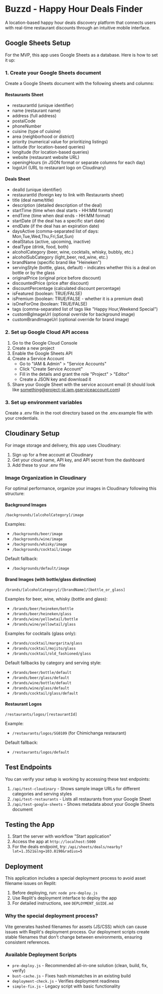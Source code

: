# Buzzd - Happy Hour Deals Finder

A location-based happy hour deals discovery platform that connects users with real-time restaurant discounts through an intuitive mobile interface.

## Google Sheets Setup

For the MVP, this app uses Google Sheets as a database. Here is how to set it up:

### 1. Create your Google Sheets document

Create a Google Sheets document with the following sheets and columns:

#### Restaurants Sheet
- restaurantId (unique identifier)
- name (restaurant name)
- address (full address)
- postalCode 
- phoneNumber
- cuisine (type of cuisine)
- area (neighborhood or district)
- priority (numerical value for prioritizing listings)
- latitude (for location-based queries)
- longitude (for location-based queries)
- website (restaurant website URL)
- openingHours (in JSON format or separate columns for each day)
- logoUrl (URL to restaurant logo on Cloudinary)

#### Deals Sheet
- dealId (unique identifier)
- restaurantId (foreign key to link with Restaurants sheet)
- title (deal name/title)
- description (detailed description of the deal)
- startTime (time when deal starts - HH:MM format)
- endTime (time when deal ends - HH:MM format)
- startDate (if the deal has a specific start date)
- endDate (if the deal has an expiration date)
- daysActive (comma-separated list of days: Mon,Tue,Wed,Thu,Fri,Sat,Sun)
- dealStatus (active, upcoming, inactive)
- dealType (drink, food, both)
- alcoholCategory (beer, wine, cocktails, whisky, bubbly, etc.)
- alcoholSubCategory (light_beer, red_wine, etc.)
- brandName (specific brand like "Heineken")
- servingStyle (bottle, glass, default) - indicates whether this is a deal on bottle or by the glass
- originalPrice (original price before discount)
- discountedPrice (price after discount)
- discountPercentage (calculated discount percentage)
- isFeatured (boolean: TRUE/FALSE)
- isPremium (boolean: TRUE/FALSE - whether it is a premium deal)
- isOneForOne (boolean: TRUE/FALSE)
- tags (comma-separated list of tags like "Happy Hour,Weekend Special")
- customBgImageUrl (optional override for background image)
- customBrandImageUrl (optional override for brand image)

### 2. Set up Google Cloud API access

1. Go to the Google Cloud Console
2. Create a new project
3. Enable the Google Sheets API
4. Create a Service Account
   - Go to "IAM & Admin" > "Service Accounts"
   - Click "Create Service Account"
   - Fill in the details and grant the role "Project" > "Editor"
   - Create a JSON key and download it
5. Share your Google Sheet with the service account email (it should look like something@project-id.iam.gserviceaccount.com)

### 3. Set up environment variables

Create a .env file in the root directory based on the .env.example file with your credentials.

## Cloudinary Setup

For image storage and delivery, this app uses Cloudinary:

1. Sign up for a free account at Cloudinary
2. Get your cloud name, API key, and API secret from the dashboard
3. Add these to your .env file

### Image Organization in Cloudinary

For optimal performance, organize your images in Cloudinary following this structure:

#### Background Images
```
/backgrounds/[alcoholCategory]/image
```

Examples:
- `/backgrounds/beer/image`
- `/backgrounds/wine/image`
- `/backgrounds/whisky/image`
- `/backgrounds/cocktail/image`

Default fallback:
- `/backgrounds/default/image`

#### Brand Images (with bottle/glass distinction)
```
/brands/[alcoholCategory]/[brandName]/[bottle_or_glass]
```

Examples for beer, wine, whisky (bottle and glass):
- `/brands/beer/heineken/bottle`
- `/brands/beer/heineken/glass`
- `/brands/wine/yellowtail/bottle`
- `/brands/wine/yellowtail/glass`

Examples for cocktails (glass only):
- `/brands/cocktail/margarita/glass`
- `/brands/cocktail/mojito/glass`
- `/brands/cocktail/old_fashioned/glass`

Default fallbacks by category and serving style:
- `/brands/beer/bottle/default`
- `/brands/beer/glass/default`
- `/brands/wine/bottle/default`
- `/brands/wine/glass/default`
- `/brands/cocktail/glass/default`

#### Restaurant Logos
```
/restaurants/logos/[restaurantId]
```

Example:
- `/restaurants/logos/SG0109` (for Chimichanga restaurant)

Default fallback:
- `/restaurants/logos/default`

## Test Endpoints

You can verify your setup is working by accessing these test endpoints:

1. `/api/test-cloudinary` - Shows sample image URLs for different categories and serving styles
2. `/api/test-restaurants` - Lists all restaurants from your Google Sheet
3. `/api/test-google-sheets` - Shows metadata about your Google Sheets document

## Testing the App

1. Start the server with workflow "Start application"
2. Access the app at `http://localhost:5000`
3. For the deals endpoint, try: `/api/sheets/deals/nearby?lat=1.3521&lng=103.8198&radius=5`

## Deployment

This application includes a special deployment process to avoid asset filename issues on Replit:

1. Before deploying, run: `node pre-deploy.js`
2. Use Replit's deployment interface to deploy the app
3. For detailed instructions, see `DEPLOYMENT_GUIDE.md`

### Why the special deployment process?

Vite generates hashed filenames for assets (JS/CSS) which can cause issues with Replit's deployment process. Our deployment scripts create stable filenames that don't change between environments, ensuring consistent references.

### Available Deployment Scripts

- `pre-deploy.js` - Recommended all-in-one solution (clean, build, fix, verify)
- `bust-cache.js` - Fixes hash mismatches in an existing build
- `deployment-check.js` - Verifies deployment readiness
- `simple-fix.js` - Legacy script with basic functionality
